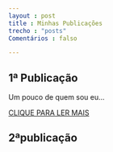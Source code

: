 ```yaml
---
layout : post
title : Minhas Publicações
trecho : "posts"
Comentários : falso

---
```

## 1ª Publicação

Um pouco de quem sou eu...

<a href="#" class="btn btn-success">CLIQUE PARA LER MAIS</a>

## 2ªpublicação